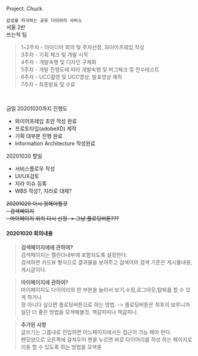 Project. Chuck

`감성을 자극하는 공유 다이어리 서비스`<br>
서울 2반<br>
쓰는척 팀<br>

>1~2주차 - 아이디어 회의 및 주저선정, 와이어프레임 작성<br>
>3주차 - 기획 체크 및 개발 시작<br>
>4주차 - 개발속행 및 디자인 구체화<br>
>5주차 - 개발 진행도에 따라 개발속행 및 버그체크 및 전수테스트<br>
>6주차 - UCC촬영 및 UCC영상, 발표영상 제작<br>
>7주차 - 최종발표 및 수료<br>
<br>

금일 20201020까지 진행도
- 와이어프레임 초안 작성 완료
- 프로토타입(adobeXD) 제작
- 기획 대부분 진행 완료
- Information Architecture 작성완료


20201020 할일
- 서비스플로우 작성
- UI/UX검토
- 지라 이슈 등록
- WBS 작성?, 지라로 대체?


~~20201020 다시 정해야할것~~<br>
~~- 검색페이지~~<br>
~~- 마이페이지 위치 다시 선정- > 그냥 플로팅버튼???~~<br>



#### 20201020 회의내용

> **검색페이지에에 관하여?**<br>
> 검색페이지는 캘린더내부에 포함되도록 설정한다.<br>
> 검색하면 카드뷰 형식으로 결과물을 보여주고 검색어의 검색 기준은 게시물내용, 게시글이다.<br>


> **마이페이지에 관하여?**<br>
> 마이페이지도 다이어리의 한 부분을 눌러서 보기,수정,로그아웃,탈퇴를 할 수 있게 하거나<br>
> 정 아니다 싶으면 플로팅버튼으로 하는 방법. -> 플로팅버튼은 최후의 보루니까 일단 더 좋은 방법을 모색해볼것, 책갈피띠나 책갎피나.<br>

> **추가된 사항**<br>
> 글쓰기는 그룹내로 진입하면 어느페이지에서든 접근이 가능 해야 한다.<br>
> 펜모양으로 오른쪽에 걸쳐두어 펜을 누르면 바로 다이어리를 작성 하는 페이지로 이동 할 수 있도록 하는 방법을 모색중<br>  